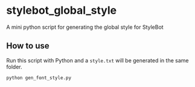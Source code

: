 # stylebot_global_style
A mini python script for generating the global style for StyleBot

## How to use
Run this script with Python and a `style.txt` will be generated in the same folder.
```shell
python gen_font_style.py
```
